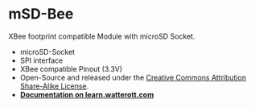 # mSD-Bee
XBee footprint compatible Module with microSD Socket.

* microSD-Socket
* SPI interface
* XBee compatible Pinout (3.3V)
* Open-Source and released under the [Creative Commons Attribution Share-Alike License](https://creativecommons.org/licenses/by-sa/4.0/).
* **[Documentation on learn.watterott.com](https://learn.watterott.com)**
